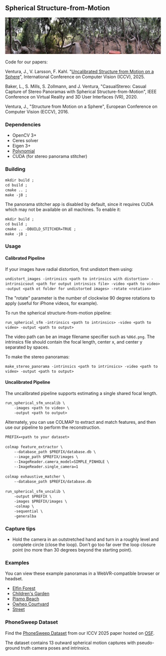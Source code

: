 ## Spherical Structure-from-Motion

![Elfin Forest](teaser.jpg "Elfin Forest")

Code for our papers:

Ventura, J., V. Larsson, F. Kahl.  "[Uncalibrated Structure from Motion on a Sphere](blob:https://github.com/e30746a7-a1b3-4ce9-939f-4897e3bd7a0d)", International Conference on Computer Vision (ICCV), 2025.

Baker, L., S. Mills, S. Zollmann, and J. Ventura, "CasualStereo: Casual Capture of Stereo Panoramas with Spherical Structure-from-Motion", IEEE Conference on Virtual Reality and 3D User Interfaces (VR), 2020.

Ventura, J., "Structure from Motion on a Sphere", European Conference on Computer Vision (ECCV), 2016.

### Dependencies

* OpenCV 3+
* Ceres solver
* Eigen 3+
* [Polynomial](https://github.com/jonathanventura/polynomial)
* CUDA (for stereo panorama stitcher)

### Building

    mkdir build ;
    cd build ;
    cmake .. ;
    make -j8 ;
    
The panorama stitcher app is disabled by default, since it requires CUDA which may not be available on all machines.  To enable it:

    mkdir build ;
    cd build ;
    cmake .. -DBUILD_STITCHER=TRUE ;
    make -j8 ;
    
### Usage

#### Calibrated Pipeline

If your images have radial distortion, first undistort them using:

    undistort_images -intrinsics <path to intrinsics with distortion> -intrinsicsout <path for output intrinsics file> -video <path to video> -output <path ot folder for undistorted images> -rotate <rotation>
    
The "rotate" parameter is the number of clockwise 90 degree rotations to apply (useful for iPhone videos, for example).

To run the spherical structure-from-motion pipeline:

    run_spherical_sfm -intrinsics <path to intrinsics> -video <path to video> -output <path to output>

The video path can be an image filename specifier such as `%06d.png`.  The intrinsics file should contain the focal length, center x, and center y separated by spaces.

To make the stereo panoramas:

    make_stereo_panorama -intrinsics <path to intrinsics> -video <path to video> -output <path to output>

#### Uncalibrated Pipeline

The uncalibrated pipeline supports estimating a single shared focal length.  

    run_spherical_sfm_uncalib \
        -images <path to video> \
        -output <path to output>

Alternately, you can use COLMAP to extract and match features, and then use our pipeline to perform the reconstruction.

    PREFIX=<path to your dataset>

    colmap feature_extractor \
        --database_path $PREFIX/database.db \
        --image_path $PREFIX/images \
        --ImageReader.camera_model=SIMPLE_PINHOLE \
        --ImageReader.single_camera=1

    colmap exhaustive_matcher \
        --database_path $PREFIX/database.db

    run_spherical_sfm_uncalib \
        -output $PREFIX \
        -images $PREFIX/images \
        -colmap \
        -sequential \
        -generalba

### Capture tips

* Hold the camera in an outstretched hand and turn in a roughly level and complete circle (close the loop).  Don't go too far over the loop closure point (no more than 30 degrees beyond the starting point).

### Examples

You can view these example panoramas in a WebVR-compatible browser or headset.

* [Elfin Forest](webviewer/index.html?name=elfinforest)
* [Children's Garden](webviewer/index.html?name=childrensgarden)
* [Pismo Beach](webviewer/index.html?name=pismo)
* [Owheo Courtyard](webviewer/index.html?name=owheo)
* [Street](webviewer/index.html?name=street)

### PhoneSweep Dataset

Find the [PhoneSweep Dataset](https://osf.io/tjc3x/) from our ICCV 2025 paper hosted on [OSF](https://osf.io/tjc3x/).

The dataset contains 13 outward spherical motion captures with pseudo-ground truth camera poses and intrinsics.
